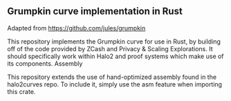 Grumpkin curve implementation in Rust
-----

Adapted from https://github.com/jules/grumpkin

This repository implements the Grumpkin curve for use in Rust, by building off of the code provided by ZCash and Privacy & Scaling Explorations. It should specifically work within Halo2 and proof systems which make use of its components.
Assembly

This repository extends the use of hand-optimized assembly found in the halo2curves repo. To include it, simply use the asm feature when importing this crate.